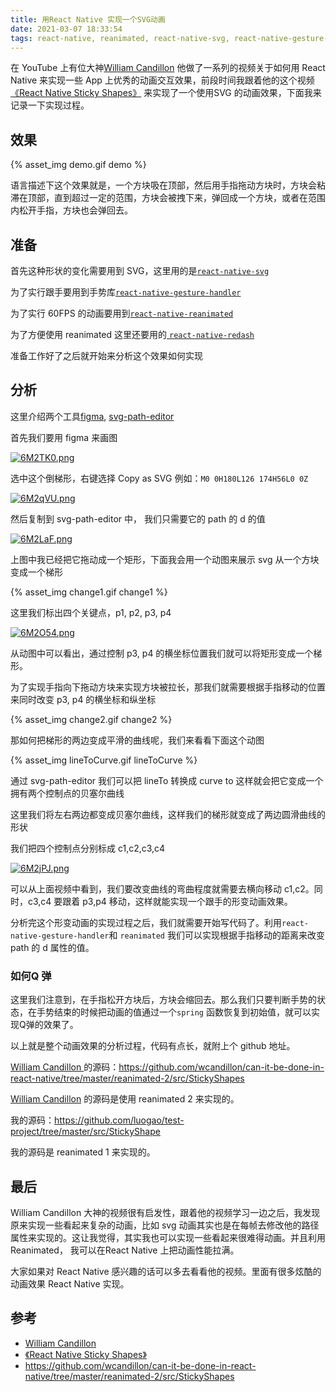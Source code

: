 ```yaml
---
title: 用React Native 实现一个SVG动画
date: 2021-03-07 18:33:54
tags: react-native, reanimated, react-native-svg, react-native-gesture-handler, animation
---
```


在 YouTube 上有位大神[William Candillon](https://www.youtube.com/user/wcandill) 他做了一系列的视频关于如何用 React Native 来实现一些 App 上优秀的动画交互效果，前段时间我跟着他的这个视频[《React Native Sticky Shapes》](https://www.youtube.com/watch?v=7j4Av7rfl9k) 来实现了一个使用SVG 的动画效果，下面我来记录一下实现过程。

<!-- more -->

## 效果

{% asset_img demo.gif demo %}

语言描述下这个效果就是，一个方块吸在顶部，然后用手指拖动方块时，方块会粘滞在顶部，直到超过一定的范围，方块会被拽下来，弹回成一个方块，或者在范围内松开手指，方块也会弹回去。

## 准备

首先这种形状的变化需要用到 SVG，这里用的是[`react-native-svg`](https://github.com/react-native-svg/react-native-svg)

为了实行跟手要用到手势库[`react-native-gesture-handler`](https://github.com/software-mansion/react-native-gesture-handler)

为了实行 60FPS 的动画要用到[`react-native-reanimated`](https://github.com/software-mansion/react-native-reanimated)

为了方便使用 reanimated 这里还要用的[ `react-native-redash`](https://github.com/wcandillon/react-native-redash)

准备工作好了之后就开始来分析这个效果如何实现

## 分析

这里介绍两个工具[figma](https://www.figma.com/), [svg-path-editor](https://yqnn.github.io/svg-path-editor/)

首先我们要用 figma 来画图

[![6M2TK0.png](https://s3.ax1x.com/2021/03/07/6M2TK0.png)](https://imgtu.com/i/6M2TK0)

选中这个倒梯形，右键选择 Copy as SVG 例如：`M0 0H180L126 174H56L0 0Z`

[![6M2qVU.png](https://s3.ax1x.com/2021/03/07/6M2qVU.png)](https://imgtu.com/i/6M2qVU)

然后复制到 svg-path-editor 中， 我们只需要它的 path 的 d 的值

[![6M2LaF.png](https://s3.ax1x.com/2021/03/07/6M2LaF.png)](https://imgtu.com/i/6M2LaF)

上图中我已经把它拖动成一个矩形，下面我会用一个动图来展示 svg 从一个方块变成一个梯形

{% asset_img change1.gif change1 %}

这里我们标出四个关键点，p1, p2, p3, p4

[![6M2O54.png](https://s3.ax1x.com/2021/03/07/6M2O54.png)](https://imgtu.com/i/6M2O54)

从动图中可以看出，通过控制 p3, p4 的横坐标位置我们就可以将矩形变成一个梯形。

为了实现手指向下拖动方块来实现方块被拉长，那我们就需要根据手指移动的位置来同时改变 p3, p4 的横坐标和纵坐标

{% asset_img change2.gif change2 %}


那如何把梯形的两边变成平滑的曲线呢，我们来看看下面这个动图

{% asset_img lineToCurve.gif lineToCurve %}

通过 svg-path-editor 我们可以把 lineTo 转换成 curve to 这样就会把它变成一个拥有两个控制点的贝塞尔曲线

这里我们将左右两边都变成贝塞尔曲线，这样我们的梯形就变成了两边圆滑曲线的形状

我们把四个控制点分别标成 c1,c2,c3,c4

[![6M2jPJ.png](https://s3.ax1x.com/2021/03/07/6M2jPJ.png)](https://imgtu.com/i/6M2jPJ)

可以从上面视频中看到，我们要改变曲线的弯曲程度就需要去横向移动 c1,c2。同时，c3,c4 要跟着 p3,p4 移动，这样就能实现一个跟手的形变动画效果。

分析完这个形变动画的实现过程之后，我们就需要开始写代码了。利用`react-native-gesture-handler`和 `reanimated` 我们可以实现根据手指移动的距离来改变 path 的 d 属性的值。

### 如何Q 弹

这里我们注意到，在手指松开方块后，方块会缩回去。那么我们只要判断手势的状态，在手势结束的时候把动画的值通过一个`spring` 函数恢复到初始值，就可以实现Q弹的效果了。

以上就是整个动画效果的分析过程，代码有点长，就附上个 github 地址。

[William Candillon ](https://github.com/wcandillon) 的源码：https://github.com/wcandillon/can-it-be-done-in-react-native/tree/master/reanimated-2/src/StickyShapes

[William Candillon](https://github.com/wcandillon) 的源码是使用 reanimated 2 来实现的。

我的源码：https://github.com/luogao/test-project/tree/master/src/StickyShape

我的源码是 reanimated 1 来实现的。

## 最后

William Candillon 大神的视频很有启发性，跟着他的视频学习一边之后，我发现原来实现一些看起来复杂的动画，比如 svg 动画其实也是在每帧去修改他的路径属性来实现的。这让我觉得，其实我也可以实现一些看起来很难得动画。并且利用 Reanimated， 我可以在React Native 上把动画性能拉满。

大家如果对 React Native 感兴趣的话可以多去看看他的视频。里面有很多炫酷的动画效果 React Native 实现。

## 参考

- [William Candillon](https://www.youtube.com/user/wcandill)
- [《React Native Sticky Shapes》](https://www.youtube.com/watch?v=7j4Av7rfl9k)
- https://github.com/wcandillon/can-it-be-done-in-react-native/tree/master/reanimated-2/src/StickyShapes